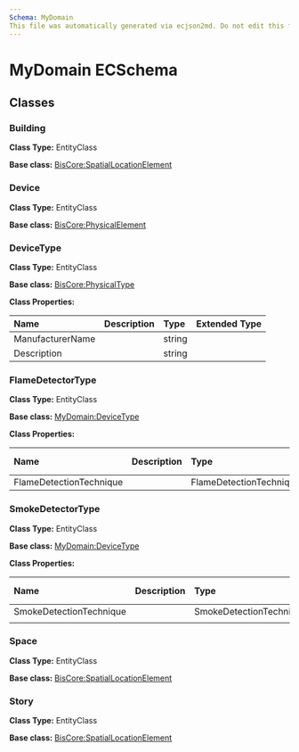 ```yaml
---
Schema: MyDomain
This file was automatically generated via ecjson2md. Do not edit this file. Any edits made to this file will be overwritten the next time it is generated
---
```


# MyDomain ECSchema

## Classes

### Building

**Class Type:** EntityClass

**Base class:** [BisCore:SpatialLocationElement](../../bis/domains/BisCore.ecschema.md#spatiallocationelement)

### Device

**Class Type:** EntityClass

**Base class:** [BisCore:PhysicalElement](../../bis/domains/BisCore.ecschema.md#physicalelement)

### DeviceType

**Class Type:** EntityClass

**Base class:** [BisCore:PhysicalType](../../bis/domains/BisCore.ecschema.md#physicaltype)

**Class Properties:**

|    Name    |    Description    |    Type    |      Extended Type     |
|:-----------|:------------------|:-----------|:-----------------------|
|ManufacturerName||string||
|Description||string||

### FlameDetectorType

**Class Type:** EntityClass

**Base class:** [MyDomain:DeviceType](./mydomain.ecschema.md#devicetype)

**Class Properties:**

|    Name    |    Description    |    Type    |      Extended Type     |
|:-----------|:------------------|:-----------|:-----------------------|
|FlameDetectionTechnique||FlameDetectionTechnique||

### SmokeDetectorType

**Class Type:** EntityClass

**Base class:** [MyDomain:DeviceType](./mydomain.ecschema.md#devicetype)

**Class Properties:**

|    Name    |    Description    |    Type    |      Extended Type     |
|:-----------|:------------------|:-----------|:-----------------------|
|SmokeDetectionTechnique||SmokeDetectionTechnique||
|            |                   |            |                        |

### Space

**Class Type:** EntityClass

**Base class:** [BisCore:SpatialLocationElement](../../bis/domains/BisCore.ecschema.md#spatiallocationelement)

### Story

**Class Type:** EntityClass

**Base class:** [BisCore:SpatialLocationElement](../../bis/domains/BisCore.ecschema.md#spatiallocationelement)
